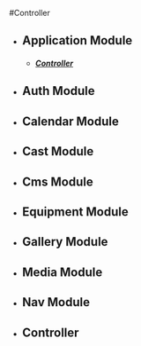 #Controller
- ## Application Module
    - ##### [Controller](#Controller)
- ## Auth Module
- ## Calendar Module
- ## Cast Module
- ## Cms Module
- ## Equipment Module
- ## Gallery Module
- ## Media Module
- ## Nav Module


<a name="Controller"></a>
---
- ## Controller